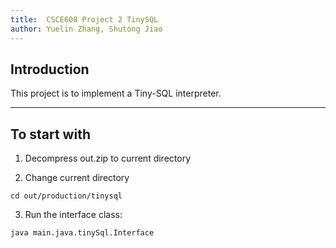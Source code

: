 ```yaml
---
title:  CSCE608 Project 2 TinySQL
author: Yuelin Zhang, Shutong Jiao
---
```


## Introduction


This project is to implement a Tiny-SQL interpreter. 

---
## To start with

1. Decompress out.zip to current directory

2. Change current directory
```
cd out/production/tinysql
```

3. Run the interface class:
```
java main.java.tinySql.Interface
```
